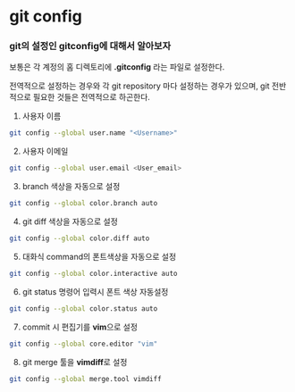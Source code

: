 # git config

### git의 설정인 gitconfig에 대해서 알아보자

보통은 각 계정의 홈 디렉토리에 **.gitconfig** 라는 파일로 설정한다.

전역적으로 설정하는 경우와 각 git repository 마다 설정하는 경우가 있으며, git 전반적으로 필요한 것들은 전역적으로 하곤한다.

1. 사용자 이름

~~~bash 
git config --global user.name "<Username>"
~~~

2. 사용자 이메일

~~~bash
git config --global user.email <User_email>
~~~

3. branch 색상을 자동으로 설정

~~~bash
git config --global color.branch auto
~~~

4. git diff 색상을 자동으로 설정

~~~bash
git config --global color.diff auto
~~~

5. 대화식 command의 폰트색상을 자동으로 설정

~~~bash
git config --global color.interactive auto
~~~

6. git status 명령어 입력시 폰트 색상 자동설정

~~~bash
git config --global color.status auto
~~~

7. commit 시 편집기를 **vim**으로 설정

~~~bash
git config --global core.editor "vim"
~~~

8. git merge 툴을 **vimdiff**로 설정

~~~bash
git config --global merge.tool vimdiff
~~~

